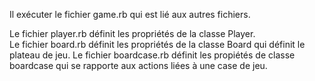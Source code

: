 Il exécuter le fichier game.rb qui est lié aux autres fichiers. 

Le fichier player.rb définit les propriétés de la classe Player.  
Le fichier board.rb définit les propriétés de la classe Board qui définit le plateau de jeu. 
Le fichier boardcase.rb définit les propiétés de classe boardcase qui se rapporte aux actions liées à une case de jeu. 